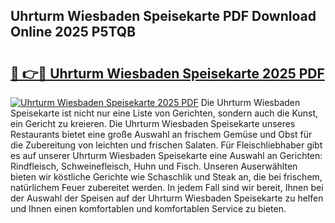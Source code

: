 ## Uhrturm Wiesbaden Speisekarte PDF Download Online 2025 P5TQB

# <h2><a href="http://gc8svu.nevu.top/?p=Uhrturm+Wiesbaden+Speisekarte">🔗 👉🔴 Uhrturm Wiesbaden Speisekarte 2025 PDF</a></h2>

[![Uhrturm Wiesbaden Speisekarte 2025 PDF](https://i.imgur.com/dBaPXMq.png)](http://gc8svu.nevu.top/?p=Uhrturm+Wiesbaden+Speisekarte)
Die Uhrturm Wiesbaden Speisekarte ist nicht nur eine Liste von Gerichten, sondern auch die Kunst, ein Gericht zu kreieren. Die Uhrturm Wiesbaden Speisekarte unseres Restaurants bietet eine große Auswahl an frischem Gemüse und Obst für die Zubereitung von leichten und frischen Salaten. Für Fleischliebhaber gibt es auf unserer Uhrturm Wiesbaden Speisekarte eine Auswahl an Gerichten: Rindfleisch, Schweinefleisch, Huhn und Fisch. Unseren Auserwählten bieten wir köstliche Gerichte wie Schaschlik und Steak an, die bei frischem, natürlichem Feuer zubereitet werden. In jedem Fall sind wir bereit, Ihnen bei der Auswahl der Speisen auf der Uhrturm Wiesbaden Speisekarte zu helfen und Ihnen einen komfortablen und komfortablen Service zu bieten.
